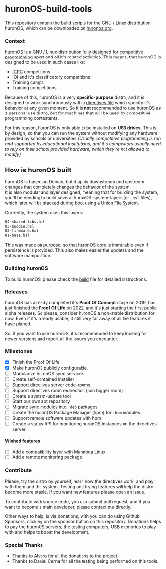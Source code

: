# huronOS-build-tools

This repository contain the build scripts for the GNU / Linux distribution huronOS, which can be downloaded on [huronos.org](https://huronos.org).

### Context

huronOS is a GNU / Linux distribution fully designed for [competitive programming](https://en.wikipedia.org/wiki/Competitive_programming) sport and all it's related activities. This means, that huronOS is designed to be used in such cases like:

- [ICPC](https://icpc.global) competitions
- IOI and it's classificatory competitions
- Training camps
- Training competitions

Because of this, huronOS is a very **specific-purpose** distro, and it is designed to work synchronously with a [directives file]() which specify it's behavior at any given moment. So it is **not** recommended to use huronOS as a personal use distro, but for machines that will be used by competitive programming contestants.

For this reason, huronOS is only able to be installed on **USB drives**. This is by design, so that you can run the system without modifying any hardware provided by schools or universities _(Usually competitive programming is run and supported by educational institutions, and it's competitors usually need to rely on their school provided hardware, which they're not allowed to modify)_

## How is huronOS built

huronOS is based on Debian, but it apply downstream and upstream changes that completely changes the behavior of the system. <br>
It is also modular and layer designed, meaning that for building the system, you'll be needing to build several huronOS-system-layers (or `.hsl` files), which later will be stacked during boot using a [Union File System](https://en.wikipedia.org/wiki/Union_mount).

Currently, the system uses this layers:

```txt
04-shared-libs.hsl
03-budgie.hsl
02-firmware.hsl
01-base.hsl
```

This was made on purpose, so that huronOS core is immutable even if persistence is provided. This also makes easier the updates and the software manipulation.

### Building huronOS

To build huronOS, please check the [build](./doc/development/how-to-create-a-build.md) file for detailed instructions.

### Releases

huronOS has already completed it's **Proof Of Concept** stage on 2019, has just finished the **Proof Of Life** on 2022, and it's just starting the first public alpha releases. So please, consider huronOS a non-stable distribution for now. Even if it's already usable, it still very far away of all the features it have planed.

So, if you want to use huronOS, it's recommended to keep looking for newer versions and report all the issues you encounter.

### Milestones

- [x] Finish the Proof Of Life
- [x] Make huronOS publicly configurable.
- [ ] Modularize huronOS sync services
- [ ] Create self-contained installer
- [ ] Support directives server code-rooms
- [ ] Support directives room redirection (join bigger room)
- [ ] Create a system-update tool
- [ ] Start our own apt repository
- [ ] Migrate sync modules into `.deb` packages
- [ ] Create the huronOS Package Manager (hpm) for `.hsm` modules
- [ ] Support remote software updates with hpm
- [ ] Create a status API for monitoring huronOS instances on the directives server.

#### Wished features

- [ ] Add a compatibility layer with Maratona Linux
- [ ] Add a remote monitoring package

### Contribute

Please, try the distro by yourself, learn how the directives work, and play with them and the system. Testing and trying features will help the distro become more stable.
If you want new features please open an issue.

To contribute with source code, you can submit pull request, and if you want to become a main developer, please contact me directly.

Other ways to help, is via donations, with you can do using Github Sponsors, clicking on the sponsor button on this repository. Donations helps to pay the huronOS servers, the testing computers, USB memories to play with and helps to boost the development.

### Special Thanks

- Thanks to Alvaro for all the donations to the project.
- Thanks to Daniel Cerna for all the testing being performed on this tools.
